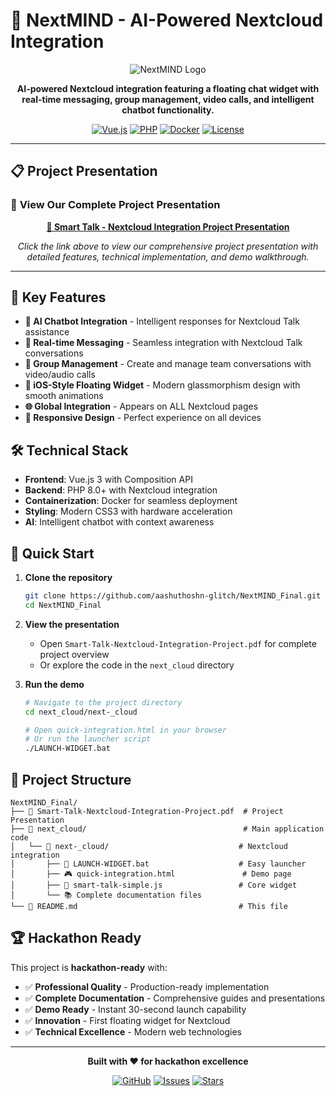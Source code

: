 # 🚀 NextMIND - AI-Powered Nextcloud Integration

<div align="center">

![NextMIND Logo](https://img.shields.io/badge/NextMIND-AI%20Powered%20Nextcloud-blue?style=for-the-badge&logo=nextcloud)

**AI-powered Nextcloud integration featuring a floating chat widget with real-time messaging, group management, video calls, and intelligent chatbot functionality.**

[![Vue.js](https://img.shields.io/badge/Vue.js-3.x-4FC08D?style=flat&logo=vue.js)](https://vuejs.org/)
[![PHP](https://img.shields.io/badge/PHP-8.0+-777BB4?style=flat&logo=php)](https://php.net/)
[![Docker](https://img.shields.io/badge/Docker-Ready-2496ED?style=flat&logo=docker)](https://docker.com/)
[![License](https://img.shields.io/badge/License-AGPL--3.0-green?style=flat)](LICENSE)

</div>

---

## 📋 **Project Presentation**

### 🎯 **View Our Complete Project Presentation**

<div align="center">

**[📄 Smart Talk - Nextcloud Integration Project Presentation](Smart-Talk-Nextcloud-Integration-Project.pdf)**

*Click the link above to view our comprehensive project presentation with detailed features, technical implementation, and demo walkthrough.*

</div>

---

## 🌟 **Key Features**

- **🤖 AI Chatbot Integration** - Intelligent responses for Nextcloud Talk assistance
- **💬 Real-time Messaging** - Seamless integration with Nextcloud Talk conversations  
- **👥 Group Management** - Create and manage team conversations with video/audio calls
- **🎨 iOS-Style Floating Widget** - Modern glassmorphism design with smooth animations
- **🌐 Global Integration** - Appears on ALL Nextcloud pages
- **📱 Responsive Design** - Perfect experience on all devices

## 🛠️ **Technical Stack**

- **Frontend**: Vue.js 3 with Composition API
- **Backend**: PHP 8.0+ with Nextcloud integration
- **Containerization**: Docker for seamless deployment
- **Styling**: Modern CSS3 with hardware acceleration
- **AI**: Intelligent chatbot with context awareness

## 🚀 **Quick Start**

1. **Clone the repository**
   ```bash
   git clone https://github.com/aashuthoshn-glitch/NextMIND_Final.git
   cd NextMIND_Final
   ```

2. **View the presentation**
   - Open `Smart-Talk-Nextcloud-Integration-Project.pdf` for complete project overview
   - Or explore the code in the `next_cloud` directory

3. **Run the demo**
   ```bash
   # Navigate to the project directory
   cd next_cloud/next-_cloud
   
   # Open quick-integration.html in your browser
   # Or run the launcher script
   ./LAUNCH-WIDGET.bat
   ```

## 📁 **Project Structure**

```
NextMIND_Final/
├── 📄 Smart-Talk-Nextcloud-Integration-Project.pdf  # Project Presentation
├── 📂 next_cloud/                                   # Main application code
│   └── 📂 next-_cloud/                             # Nextcloud integration
│       ├── 🚀 LAUNCH-WIDGET.bat                    # Easy launcher
│       ├── 🎮 quick-integration.html               # Demo page
│       ├── 🤖 smart-talk-simple.js                 # Core widget
│       └── 📚 Complete documentation files
└── 📖 README.md                                    # This file
```

## 🏆 **Hackathon Ready**

This project is **hackathon-ready** with:
- ✅ **Professional Quality** - Production-ready implementation
- ✅ **Complete Documentation** - Comprehensive guides and presentations
- ✅ **Demo Ready** - Instant 30-second launch capability
- ✅ **Innovation** - First floating widget for Nextcloud
- ✅ **Technical Excellence** - Modern web technologies

---

<div align="center">

**Built with ❤️ for hackathon excellence**

[![GitHub](https://img.shields.io/badge/GitHub-View%20on%20GitHub-black?style=flat&logo=github)](https://github.com/aashuthoshn-glitch/NextMIND_Final)
[![Issues](https://img.shields.io/github/issues/aashuthoshn-glitch/NextMIND_Final?style=flat)](https://github.com/aashuthoshn-glitch/NextMIND_Final/issues)
[![Stars](https://img.shields.io/github/stars/aashuthoshn-glitch/NextMIND_Final?style=flat)](https://github.com/aashuthoshn-glitch/NextMIND_Final/stargazers)

</div>
